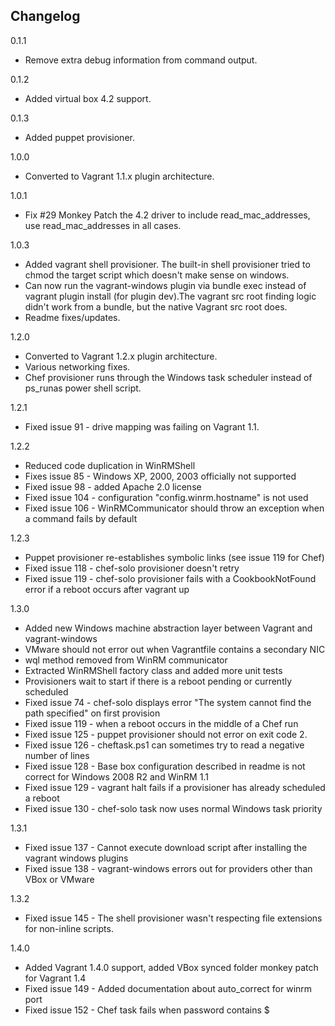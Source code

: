 ## Changelog

0.1.1
- Remove extra debug information from command output.

0.1.2
- Added virtual box 4.2 support.

0.1.3 
- Added puppet provisioner.

1.0.0 
- Converted to Vagrant 1.1.x plugin architecture.

1.0.1 
- Fix #29 Monkey Patch the 4.2 driver to include read_mac_addresses, use read_mac_addresses in all cases.

1.0.3 
- Added vagrant shell provisioner. The built-in shell provisioner tried to chmod the target script which doesn't make sense on windows.
- Can now run the vagrant-windows plugin via bundle exec instead of vagrant plugin install (for plugin dev).The vagrant src root finding logic didn't work from a bundle, but the native Vagrant src root does.
- Readme fixes/updates.

1.2.0
- Converted to Vagrant 1.2.x plugin architecture.
- Various networking fixes.
- Chef provisioner runs through the Windows task scheduler instead of ps_runas power shell script.

1.2.1
- Fixed issue 91 - drive mapping was failing on Vagrant 1.1.

1.2.2
- Reduced code duplication in WinRMShell
- Fixes issue 85 - Windows XP, 2000, 2003 officially not supported
- Fixed issue 98 - added Apache 2.0 license
- Fixed issue 104 - configuration "config.winrm.hostname" is not used
- Fixed issue 106 - WinRMCommunicator should throw an exception when a command fails by default

1.2.3
- Puppet provisioner re-establishes symbolic links (see issue 119 for Chef)
- Fixed issue 118 - chef-solo provisioner doesn't retry
- Fixed issue 119 - chef-solo provisioner fails with a CookbookNotFound error if a reboot occurs after vagrant up

1.3.0
- Added new Windows machine abstraction layer between Vagrant and vagrant-windows
- VMware should not error out when Vagrantfile contains a secondary NIC
- wql method removed from WinRM communicator
- Extracted WinRMShell factory class and added more unit tests
- Provisioners wait to start if there is a reboot pending or currently scheduled
- Fixed issue 74 - chef-solo displays error "The system cannot find the path specified" on first provision
- Fixed issue 119 - when a reboot occurs in the middle of a Chef run
- Fixed issue 125 - puppet provisioner should not error on exit code 2.
- Fixed issue 126 - cheftask.ps1 can sometimes try to read a negative number of lines
- Fixed issue 128 - Base box configuration described in readme is not correct for Windows 2008 R2 and WinRM 1.1
- Fixed issue 129 - vagrant halt fails if a provisioner has already scheduled a reboot
- Fixed issue 130 - chef-solo task now uses normal Windows task priority

1.3.1
- Fixed issue 137 - Cannot execute download script after installing the vagrant windows plugins
- Fixed issue 138 - vagrant-windows errors out for providers other than VBox or VMware

1.3.2
- Fixed issue 145 - The shell provisioner wasn't respecting file extensions for non-inline scripts.

1.4.0
- Added Vagrant 1.4.0 support, added VBox synced folder monkey patch for Vagrant 1.4
- Fixed issue 149 - Added documentation about auto_correct for winrm port
- Fixed issue 152 - Chef task fails when password contains $
